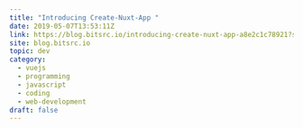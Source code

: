 ```yaml
---
title: "Introducing Create-Nuxt-App "
date: 2019-05-07T13:53:11Z
link: https://blog.bitsrc.io/introducing-create-nuxt-app-a8e2c1c78921?source=rss----5c2fdf847f4a---4&utm_medium=RSS&utm_source=news.12bit.vn
site: blog.bitsrc.io
topic: dev
category:
  - vuejs
  - programming
  - javascript
  - coding
  - web-development
draft: false
---
```

